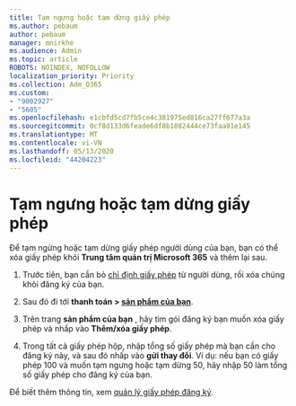 ```yaml
---
title: Tạm ngưng hoặc tạm dừng giấy phép
ms.author: pebaum
author: pebaum
manager: mnirkhe
ms.audience: Admin
ms.topic: article
ROBOTS: NOINDEX, NOFOLLOW
localization_priority: Priority
ms.collection: Adm_O365
ms.custom:
- "9002927"
- "5605"
ms.openlocfilehash: e1cbfd5cd7fb5ce4c381975ed816ca27ff677a3a
ms.sourcegitcommit: 0cf8d133d6feade6df8b1082444ce73faa91e145
ms.translationtype: MT
ms.contentlocale: vi-VN
ms.lasthandoff: 05/13/2020
ms.locfileid: "44204223"
---
```

# <a name="suspend-or-pause-licenses"></a>Tạm ngưng hoặc tạm dừng giấy phép

Để tạm ngừng hoặc tạm dừng giấy phép người dùng của bạn, bạn có thể xóa giấy phép khỏi **Trung tâm quản trị Microsoft 365** và thêm lại sau.

1. Trước tiên, bạn cần bỏ [chỉ định giấy phép](https://docs.microsoft.com/microsoft-365/admin/manage/remove-licenses-from-users?view=o365-worldwide) từ người dùng, rồi xóa chúng khỏi đăng ký của bạn.

2. Sau đó đi tới **thanh toán > [sản phẩm của bạn](https://go.microsoft.com/fwlink/p/?linkid=842054)**.

3. Trên trang **sản phẩm của bạn** , hãy tìm gói đăng ký bạn muốn xóa giấy phép và nhấp vào **Thêm/xóa giấy phép**.

4. Trong tất cả giấy phép hộp, nhập tổng số giấy phép mà bạn cần cho đăng ký này, và sau đó nhấp vào **gửi thay đổi**. Ví dụ: nếu bạn có giấy phép 100 và muốn tạm ngưng hoặc tạm dừng 50, hãy nhập 50 làm tổng số giấy phép cho đăng ký của bạn.

Để biết thêm thông tin, xem [quản lý giấy phép đăng ký](https://docs.microsoft.com/microsoft-365/commerce/licenses/buy-licenses?view=o365-worldwide).
